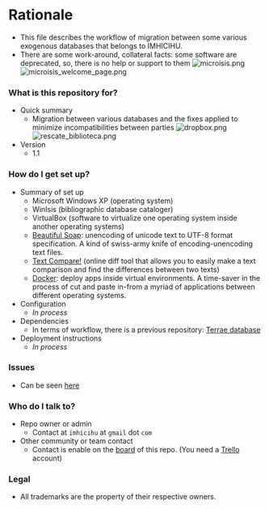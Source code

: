 # Rationale #

* This file describes the workflow of migration between some various exogenous databases that belongs to IMHICIHU. 
* There are some work-around, collateral facts: some software are deprecated, so, there is no help or support to them
![microisis.png](https://bitbucket.org/repo/AjyxMg/images/665384274-microisis.png)
![microisis_welcome_page.png](https://bitbucket.org/repo/AjyxMg/images/1915817601-microisis_welcome_page.png)

### What is this repository for? ###

* Quick summary
	- Migration between various databases and the fixes applied to minimize incompatibilities between parties
	![dropbox.png](https://bitbucket.org/repo/AjyxMg/images/3520191444-dropbox.png)
	![rescate_biblioteca.png](https://bitbucket.org/repo/5XLMqG/images/800787997-rescate_biblioteca.png)
* Version
	- 1.1

### How do I get set up? ###

* Summary of set up
    - Microsoft Windows XP (operating system)
    - WinIsis (bibliographic database cataloger)
	- VirtualBox (software to virtualize one operating system inside another operating systems)
	- [Beautiful Soap](https://www.crummy.com/software/BeautifulSoup/#Download): unencoding of unicode text to UTF-8 format specification. A kind of swiss-army knife of encoding-unencoding text files. 
	- [Text Compare!](https://text-compare.com/) (online diff tool that allows you to easily make a text comparison and find the differences between two texts)
	- [Docker](https://www.docker.com/): deploy apps inside virtual environments. A time-saver in the process of cut and paste in-from a myriad of applications between different operating systems.
* Configuration
	- _In process_
* Dependencies
     - In terms of workflow, there is a previous repository: [Terrae database](https://bitbucket.org/imhicihu/terrae-database)
* Deployment instructions
	- _In process_

### Issues ###

* Can be seen [here](https://bitbucket.org/imhicihu/bibliographical-database-migration/issues)

### Who do I talk to? ###

* Repo owner or admin
	- Contact at `imhicihu` at `gmail` dot `com`
* Other community or team contact
	- Contact is enable on the [board](https://bitbucket.org/imhicihu/biliographical-database-migration/addon/trello/trello-board) of this repo. (You need a [Trello](https://trello.com/) account)
	
### Legal ###

* All trademarks are the property of their respective owners. 
